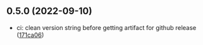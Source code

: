## 0.5.0 (2022-09-10)

* ci: clean version string before getting artifact for github release ([171ca06](https://github.com/solec-labs/ic-canister-plugin/commit/171ca06))



